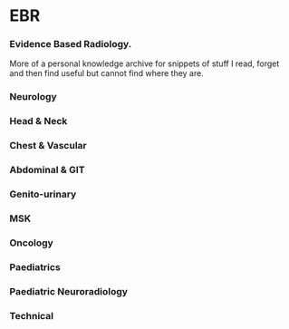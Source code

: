 # EBR
### Evidence Based Radiology. 

More of a personal knowledge archive for snippets of stuff I read, forget and then find useful but cannot find where they are.  

### Neurology 

### Head & Neck

### Chest & Vascular  

### Abdominal & GIT  
 
### Genito-urinary  

### MSK  

### Oncology  

### Paediatrics  

### Paediatric Neuroradiology  

### Technical   